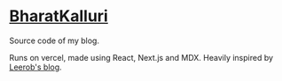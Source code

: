 # [BharatKalluri](https://bharatkalluri.com)

Source code of my blog.

Runs on vercel, made using React, Next.js and MDX. Heavily inspired by [Leerob's blog](https://leerob.io).
